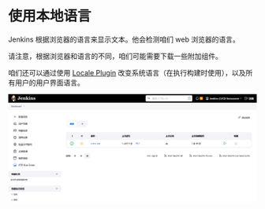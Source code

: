 # 使用本地语言

Jenkins 根据浏览器的语言来显示文本。他会检测咱们 web 浏览器的语言。

请注意，根据浏览器和语言的不同，咱们可能需要下载一些附加组件。

咱们还可以通过使用 [Locale Plugin](https://plugins.jenkins.io/locale) 改变系统语言（在执行构建时使用），以及所有用户的用户界面语言。

![中文的 Jenkins](../images/jenkins_in_Chinese.png)
